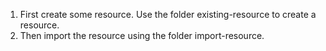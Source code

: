 1. First create some resource. Use the folder existing-resource to create a resource.
2. Then import the resource using the folder import-resource.